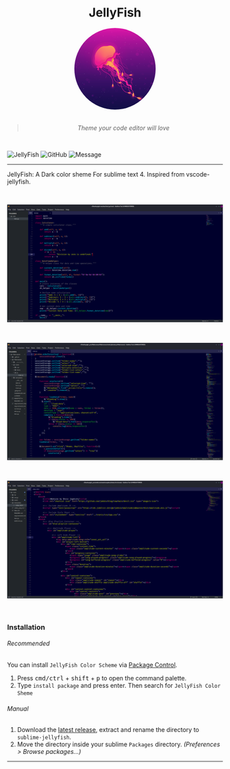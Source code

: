 <div align="center">

# JellyFish

<img src="https://raw.githubusercontent.com/anubhavkrishna1/sublime-jellyfish/main/images/jellyfish.png" height="190px" width="190px" style="border-radius:50%;">

<br>
<br>

> _Theme your code editor will love_

<br>

</div>


![JellyFish](https://img.shields.io/badge/Theme-JellyFish-%23ff0055)
![GitHub](https://img.shields.io/github/license/anubhavkrishna1/sublime-jellyfish?color=%23ff0055&label=License&logo=License&style=flat)
![Message](https://img.shields.io/badge/I%20%E2%9D%A4%20-OpenSource-%23ff0055)

---
JellyFish: A Dark color sheme For sublime text 4. Inspired from vscode-jellyfish.
<br>

<br>

![Preview](https://raw.githubusercontent.com/anubhavkrishna1/sublime-jellyfish/main/images/Preview1.png)

<br>

![Preview](https://raw.githubusercontent.com/anubhavkrishna1/sublime-jellyfish/main/images/Preview2.png)

<br>

![Preview](https://raw.githubusercontent.com/anubhavkrishna1/sublime-jellyfish/main/images/Preview3.png)

<br>

### Installation

###### Recommended

You can install `JellyFish Color Scheme` via [Package Control](https://packagecontrol.io/).

1. Press <kbd>cmd/ctrl</kbd> + <kbd>shift</kbd> + <kbd>p</kbd> to open the command palette.
2. Type `install package` and press enter. Then search for `JellyFish Color Sheme`

###### Manual

1. Download the [latest release](https://github.com/anubhavkrishna1/sublime-jellyfish/releases/latest), extract and rename the directory to `sublime-jellyfish`.
2. Move the directory inside your sublime `Packages` directory. *(Preferences > Browse packages...)*

---